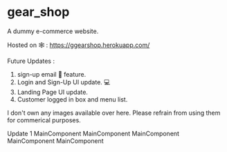# gear_shop

A dummy e-commerce website.

Hosted on 🕸️ : https://ggearshop.herokuapp.com/

Future Updates :

1. sign-up email 📧 feature.
2. Login and Sign-Up UI update. 💻
3. Landing Page UI update.
4. Customer logged in box and menu list.

I don't own any images available over here. Please refrain from using them for commerical purposes.

Update 1
MainComponent
MainComponent
MainComponent
MainComponent
MainComponent

